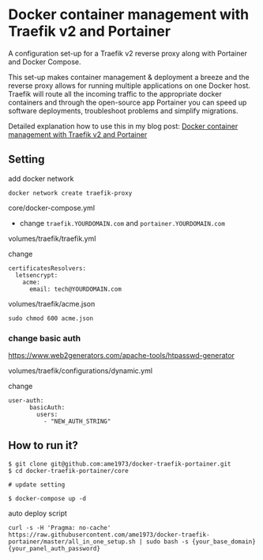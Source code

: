 # Docker container management with Traefik v2 and Portainer

A configuration set-up for a Traefik v2 reverse proxy along with Portainer and Docker Compose.

This set-up makes container management & deployment a breeze and the reverse proxy allows for running multiple applications on one Docker host. Traefik will route all the incoming traffic to the appropriate docker containers and through the open-source app Portainer you can speed up software deployments, troubleshoot problems and simplify migrations.

Detailed explanation how to use this in my blog post:
[Docker container management with Traefik v2 and Portainer](https://rafrasenberg.com/posts/docker-container-management-with-traefik-v2-and-portainer/)

## Setting

add docker network

`docker network create traefik-proxy`

core/docker-compose.yml

- change `traefik.YOURDOMAIN.com` and `portainer.YOURDOMAIN.com`

volumes/traefik/traefik.yml

change 

```
certificatesResolvers:
  letsencrypt:
    acme:
      email: tech@YOURDOMAIN.com
```

volumes/traefik/acme.json

```
sudo chmod 600 acme.json
```

### change basic auth

https://www.web2generators.com/apache-tools/htpasswd-generator

volumes/traefik/configurations/dynamic.yml

change 

```
user-auth:
      basicAuth:
        users:
          - "NEW_AUTH_STRING"
```

## How to run it?

```
$ git clone git@github.com:ame1973/docker-traefik-portainer.git
$ cd docker-traefik-portainer/core

# update setting

$ docker-compose up -d
```

auto deploy script
```
curl -s -H 'Pragma: no-cache' https://raw.githubusercontent.com/ame1973/docker-traefik-portainer/master/all_in_one_setup.sh | sudo bash -s {your_base_domain} {your_panel_auth_password}
```

